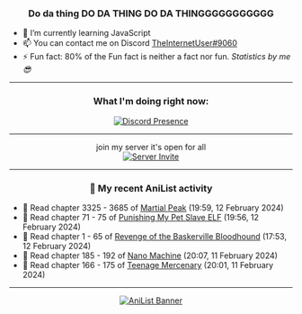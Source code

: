 <div align="center">

### Do da thing DO DA THING DO DA THINGGGGGGGGGGG
</div>

- 🌱 I’m currently learning JavaScript
- 📫 You can contact me on Discord [TheInternetUser#9060](https://discord.com/users/534117072796385300)
- ⚡ Fun fact: 80% of the Fun fact is neither a fact nor fun. _Statistics by me 😎_
<hr>

<div align="center">

### What I'm doing right now:
[![Discord Presence](https://lanyard.cnrad.dev/api/534117072796385300)](https://discord.com/users/534117072796385300)
<hr>

join my server it's open for all <br>
[![Server Invite](https://invidget.switchblade.xyz/bfYgVHxrSs)](https://discord.gg/bfYgVHxrSs)

<hr>
  
### 🌸 My recent AniList activity

</div>

<!-- ANILIST_ACTIVITY:start -->

-   📖 Read chapter 3325 - 3685 of [Martial Peak](https://anilist.co/manga/104494) (19:59, 12 February 2024)
-   📖 Read chapter 71 - 75 of [Punishing My Pet Slave ELF](https://anilist.co/manga/143102) (19:56, 12 February 2024)
-   📖 Read chapter 1 - 65 of [Revenge of the Baskerville Bloodhound](https://anilist.co/manga/163824) (17:53, 12 February 2024)
-   📖 Read chapter 185 - 192 of [Nano Machine](https://anilist.co/manga/120980) (20:07, 11 February 2024)
-   📖 Read chapter 166 - 175 of [Teenage Mercenary](https://anilist.co/manga/126297) (20:01, 11 February 2024)

<!-- ANILIST_ACTIVITY:end -->
<hr>

<div align="center">

[![AniList Banner](https://img.anili.st/User/929966)](https://anilist.co/user/TheInternetUser)

<!-- ![Profile views](https://gpvc.arturio.dev/TheInternetUse7) Since 2023-01-09 -->
<br>


</div>
